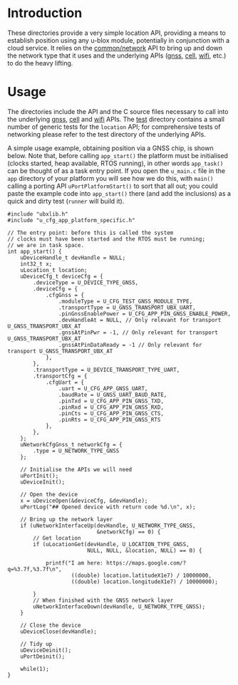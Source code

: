 # Introduction
These directories provide a very simple location API, providing a means to establish position using any u-blox module, potentially in conjunction with a cloud service.  It relies on the [common/network](/common/network) API to bring up and down the network type that it uses and the underlying APIs ([gnss](/gnss), [cell](/cell), [wifi](/wifi), etc.) to do the heavy lifting.

# Usage
The directories include the API and the C source files necessary to call into the underlying [gnss](/gnss), [cell](/cell) and [wifi](/wifi) APIs.  The [test](test) directory contains a small number of generic tests for the `location` API; for comprehensive tests of networking please refer to the test directory of the underlying APIs.

A simple usage example, obtaining position via a GNSS chip, is shown below.  Note that, before calling `app_start()` the platform must be initialised (clocks started, heap available, RTOS running), in other words `app_task()` can be thought of as a task entry point.  If you open the `u_main.c` file in the `app` directory of your platform you will see how we do this, with `main()` calling a porting API `uPortPlatformStart()` to sort that all out; you could paste the example code into `app_start()` there (and add the inclusions) as a quick and dirty test (`runner` will build it).

```
#include "ubxlib.h"
#include "u_cfg_app_platform_specific.h"

// The entry point: before this is called the system
// clocks must have been started and the RTOS must be running;
// we are in task space.
int app_start() {
    uDeviceHandle_t devHandle = NULL;
    int32_t x;
    uLocation_t location;
    uDeviceCfg_t deviceCfg = {
        .deviceType = U_DEVICE_TYPE_GNSS,
        .deviceCfg = {
            .cfgGnss = {
                .moduleType = U_CFG_TEST_GNSS_MODULE_TYPE,
                .transportType = U_GNSS_TRANSPORT_UBX_UART,
                .pinGnssEnablePower = U_CFG_APP_PIN_GNSS_ENABLE_POWER,
                .devHandleAt = NULL, // Only relevant for transport U_GNSS_TRANSPORT_UBX_AT
                .gnssAtPinPwr = -1, // Only relevant for transport U_GNSS_TRANSPORT_UBX_AT
                .gnssAtPinDataReady = -1 // Only relevant for transport U_GNSS_TRANSPORT_UBX_AT
            },
        },
        .transportType = U_DEVICE_TRANSPORT_TYPE_UART,
        .transportCfg = {
            .cfgUart = {
                .uart = U_CFG_APP_GNSS_UART,
                .baudRate = U_GNSS_UART_BAUD_RATE,
                .pinTxd = U_CFG_APP_PIN_GNSS_TXD,
                .pinRxd = U_CFG_APP_PIN_GNSS_RXD,
                .pinCts = U_CFG_APP_PIN_GNSS_CTS,
                .pinRts = U_CFG_APP_PIN_GNSS_RTS
            },
        },
    };
    uNetworkCfgGnss_t networkCfg = {
        .type = U_NETWORK_TYPE_GNSS
    };

    // Initialise the APIs we will need
    uPortInit();
    uDeviceInit();

    // Open the device
    x = uDeviceOpen(&deviceCfg, &devHandle);
    uPortLog("## Opened device with return code %d.\n", x);

    // Bring up the network layer
    if (uNetworkInterfaceUp(devHandle, U_NETWORK_TYPE_GNSS,
                            &networkCfg) == 0) {
        // Get location
        if (uLocationGet(devHandle, U_LOCATION_TYPE_GNSS,
                         NULL, NULL, &location, NULL) == 0) {

            printf("I am here: https://maps.google.com/?q=%3.7f,%3.7f\n",
                    ((double) location.latitudeX1e7) / 10000000,
                    ((double) location.longitudeX1e7) / 10000000);

        }
        // When finished with the GNSS network layer
        uNetworkInterfaceDown(devHandle, U_NETWORK_TYPE_GNSS);
    }

    // Close the device
    uDeviceClose(devHandle);

    // Tidy up
    uDeviceDeinit();
    uPortDeinit();

    while(1);
}
```